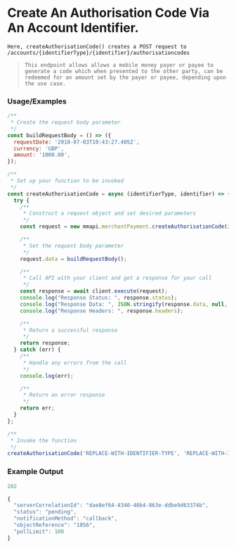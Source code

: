 
# Create An Authorisation Code Via An Account Identifier.

`Here, createAuthorisationCode() creates a POST request to /accounts/{identifierType}/{identifier}/authorisationcodes`

> `This endpoint allows allows a mobile money payer or payee to generate a code which when presented to the other party, can be redeemed for an amount set by the payer or payee, depending upon the use case.`

### Usage/Examples

```javascript
/**
 * Create the request body parameter
 */
const buildRequestBody = () => ({
  requestDate: '2018-07-03T10:43:27.405Z',
  currency: 'GBP',
  amount: '1000.00',
});

/**
 * Set up your function to be invoked
 */
const createAuthorisationCode = async (identifierType, identifier) => {
  try {
    /**
     * Construct a request object and set desired parameters
     */
    const request = new mmapi.merchantPayment.createAuthorisationCode(identifierType, identifier);

    /**
     * Set the request body parameter
     */
    request.data = buildRequestBody();

    /**
     * Call API with your client and get a response for your call
     */
    const response = await client.execute(request);
    console.log("Response Status: ", response.status);
    console.log("Response Data: ", JSON.stringify(response.data, null, 4));
    console.log("Response Headers: ", response.headers);

    /**
     * Return a successful response
     */
    return response;
  } catch (err) {
    /**
     * Handle any errors from the call
     */
    console.log(err);

    /**
     * Return an error response
     */
    return err;
  }
};

/**
 * Invoke the function
 */
createAuthorisationCode('REPLACE-WITH-IDENTIFIER-TYPE', 'REPLACE-WITH-IDENTIFIER');
```

### Example Output
```javascript
202

{
  "serverCorrelationId": "dae8ef64-4340-40b4-863e-ddbe9d63374b",
  "status": "pending",
  "notificationMethod": "callback",
  "objectReference": "1056",
  "pollLimit": 100
}
```
